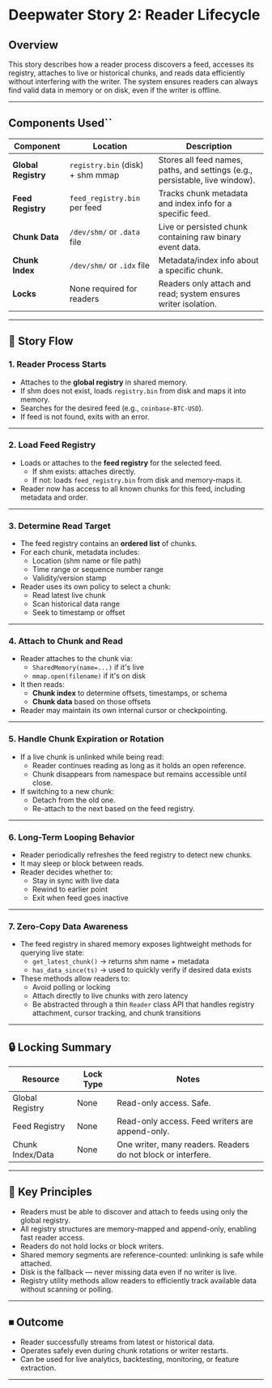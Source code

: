 # Deepwater Story 2: Reader Lifecycle

## Overview

This story describes how a reader process discovers a feed, accesses its registry, attaches to live or historical chunks, and reads data efficiently without interfering with the writer. The system ensures readers can always find valid data in memory or on disk, even if the writer is offline.

---

## Components Used``

| Component           | Location                         | Description                                                                  |
| ------------------- | -------------------------------- | ---------------------------------------------------------------------------- |
| **Global Registry** | `registry.bin` (disk) + shm mmap | Stores all feed names, paths, and settings (e.g., persistable, live window). |
| **Feed Registry**   | `feed_registry.bin` per feed     | Tracks chunk metadata and index info for a specific feed.                    |
| **Chunk Data**      | `/dev/shm/` or `.data` file      | Live or persisted chunk containing raw binary event data.                    |
| **Chunk Index**     | `/dev/shm/` or `.idx` file       | Metadata/index info about a specific chunk.                                  |
| **Locks**           | None required for readers        | Readers only attach and read; system ensures writer isolation.               |

---

## 🔄 Story Flow

### 1. Reader Process Starts

- Attaches to the **global registry** in shared memory.
- If shm does not exist, loads `registry.bin` from disk and maps it into memory.
- Searches for the desired feed (e.g., `coinbase-BTC-USD`).
- If feed is not found, exits with an error.

---

### 2. Load Feed Registry

- Loads or attaches to the **feed registry** for the selected feed.
  - If shm exists: attaches directly.
  - If not: loads `feed_registry.bin` from disk and memory-maps it.
- Reader now has access to all known chunks for this feed, including metadata and order.

---

### 3. Determine Read Target

- The feed registry contains an **ordered list** of chunks.
- For each chunk, metadata includes:
  - Location (shm name or file path)
  - Time range or sequence number range
  - Validity/version stamp
- Reader uses its own policy to select a chunk:
  - Read latest live chunk
  - Scan historical data range
  - Seek to timestamp or offset

---

### 4. Attach to Chunk and Read

- Reader attaches to the chunk via:
  - `SharedMemory(name=...)` if it's live
  - `mmap.open(filename)` if it's on disk
- It then reads:
  - **Chunk index** to determine offsets, timestamps, or schema
  - **Chunk data** based on those offsets
- Reader may maintain its own internal cursor or checkpointing.

---

### 5. Handle Chunk Expiration or Rotation

- If a live chunk is unlinked while being read:
  - Reader continues reading as long as it holds an open reference.
  - Chunk disappears from namespace but remains accessible until close.
- If switching to a new chunk:
  - Detach from the old one.
  - Re-attach to the next based on the feed registry.

---

### 6. Long-Term Looping Behavior

- Reader periodically refreshes the feed registry to detect new chunks.
- It may sleep or block between reads.
- Reader decides whether to:
  - Stay in sync with live data
  - Rewind to earlier point
  - Exit when feed goes inactive

---

### 7. Zero-Copy Data Awareness

- The feed registry in shared memory exposes lightweight methods for querying live state:
  - `get_latest_chunk()` → returns shm name + metadata
  - `has_data_since(ts)` → used to quickly verify if desired data exists
- These methods allow readers to:
  - Avoid polling or locking
  - Attach directly to live chunks with zero latency
  - Be abstracted through a thin `Reader` class API that handles registry attachment, cursor tracking, and chunk transitions

---

## 🔒 Locking Summary

| Resource         | Lock Type | Notes                                                        |
| ---------------- | --------- | ------------------------------------------------------------ |
| Global Registry  | None      | Read-only access. Safe.                                      |
| Feed Registry    | None      | Read-only access. Feed writers are append-only.              |
| Chunk Index/Data | None      | One writer, many readers. Readers do not block or interfere. |

---

## 🧬 Key Principles

- Readers must be able to discover and attach to feeds using only the global registry.
- All registry structures are memory-mapped and append-only, enabling fast reader access.
- Readers do not hold locks or block writers.
- Shared memory segments are reference-counted: unlinking is safe while attached.
- Disk is the fallback — never missing data even if no writer is live.
- Registry utility methods allow readers to efficiently track available data without scanning or polling.

---

## ⏹ Outcome

- Reader successfully streams from latest or historical data.
- Operates safely even during chunk rotations or writer restarts.
- Can be used for live analytics, backtesting, monitoring, or feature extraction.

---
